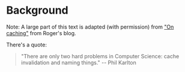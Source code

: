 # Background

Note: A large part of this text is adapted (with permission) from ["On
caching"](on-caching) from Roger's blog.

 [on-caching]: http://blog.differentpla.net/blog/2013/12/29/on-caching/

There's a quote:

> "There are only two hard problems in Computer Science: cache invalidation and
> naming things." -- Phil Karlton


